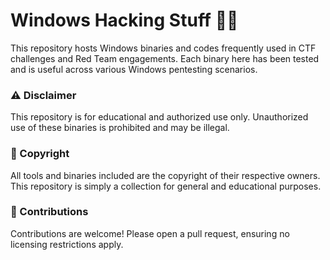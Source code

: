 # Windows Hacking Stuff 🕵️‍♂️

This repository hosts Windows binaries and codes frequently used in CTF challenges and Red Team engagements. Each binary here has been tested and is useful across various Windows pentesting scenarios.


### ⚠️ Disclaimer

This repository is for educational and authorized use only. Unauthorized use of these binaries is prohibited and may be illegal.


### 📜 Copyright

All tools and binaries included are the copyright of their respective owners. This repository is simply a collection for general and educational purposes.


### 💼 Contributions

Contributions are welcome! Please open a pull request, ensuring no licensing restrictions apply.

